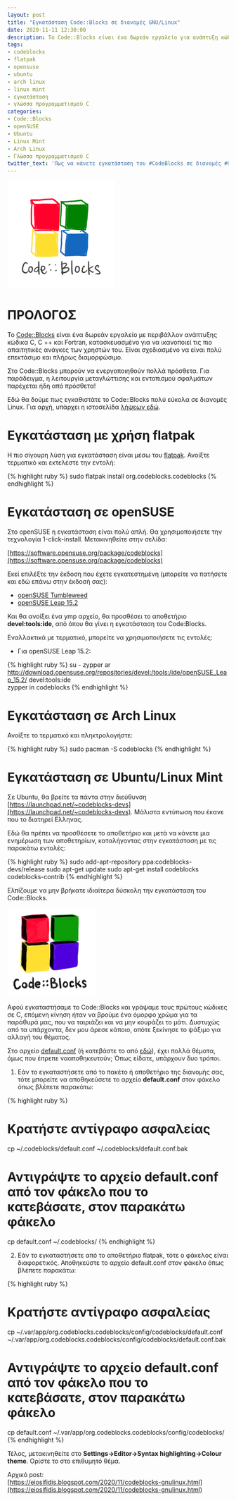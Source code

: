 ```yaml
---
layout: post
title: "Εγκατάσταση Code::Blocks σε διανομές GNU/Linux"
date: 2020-11-11 12:30:00
description: Το Code::Blocks είναι ένα δωρεάν εργαλείο για ανάπτυξη κώδικα C, C++ και Fortran. Πως όμως γίνεται εγκατάσταση σε διανομές GNU/Linux;
tags:
- codeblocks
- flatpak
- opensuse
- ubuntu
- arch linux
- linux mint
- εγκατάσταση
- γλώσσα προγραμματισμού C
categories:
- Code::Blocks
- openSUSE
- Ubuntu
- Linux Mint
- Arch Linux
- Γλώσσα προγραμματισμού C
twitter_text: 'Πως να κάνετε εγκατάσταση του #CodeBlocks σε διανομές #GNU / #Linux'
---
```


![Code:Blocks Logo](/post_images/codeblocks/code-blocks.png "codeblocks.org")

# ΠΡΟΛΟΓΟΣ

Το [Code::Blocks](http://www.codeblocks.org) είναι ένα δωρεάν εργαλείο με περιβάλλον ανάπτυξης κώδικα C, C ++ και Fortran, κατασκευασμένο για να ικανοποιεί τις πιο απαιτητικές ανάγκες των χρηστών του. Είναι σχεδιασμένο να είναι πολύ επεκτάσιμο και πλήρως διαμορφώσιμο.

Στο Code::Blocks μπορούν να ενεργοποιηθούν πολλά πρόσθετα. Για παράδειγμα, η λειτουργία μεταγλώττισης και εντοπισμού σφαλμάτων παρέχεται ήδη από πρόσθετα!

Εδώ θα δούμε πως εγκαθιστάτε το Code::Blocks πολύ εύκολα σε διανομές Linux. Για αρχή, υπάρχει η ιστοσελίδα [λήψεων εδώ](http://www.codeblocks.org/downloads/binaries).

# Εγκατάσταση με χρήση flatpak

Η πιο σίγουρη λύση για εγκατάσταση είναι μέσω του [flatpak](https://eiosifidis.blogspot.com/search/label/flatpak).
Ανοίξτε τερματικό και εκτελέστε την εντολή:

{% highlight ruby %}
sudo flatpak install org.codeblocks.codeblocks
{% endhighlight %}

# Εγκατάσταση σε openSUSE

Στο openSUSE η εγκατάσταση είναι πολύ απλή. Θα χρησιμοποιήσετε την τεχνολογία 1-click-install. Μετακινηθείτε στην σελίδα:

[https://software.opensuse.org/package/codeblocks](https://software.opensuse.org/package/codeblocks)

Εκεί επιλέξτε την έκδοση που έχετε εγκατεστημένη (μπορείτε να πατήσετε και εδώ επάνω στην έκδοσή σας):

* [openSUSE Tumbleweed](https://software.opensuse.org/ymp/devel:tools:ide/openSUSE_Factory/codeblocks.ymp?base=openSUSE%3AFactory&amp;query=codeblocks)
* [openSUSE Leap 15.2](https://software.opensuse.org/ymp/devel:tools:ide/openSUSE_Leap_15.2/codeblocks.ymp?base=openSUSE%3ALeap%3A15.2&amp;query=codeblocks)

Και θα ανοίξει ένα ymp αρχείο, θα προσθέσει το αποθετήριο **devel:tools:ide**, από όπου θα γίνει η εγκατάσταση του Code:Blocks.

Εναλλακτικά με τερματικό, μπορείτε να χρησιμοποιήσετε τις εντολές:

- Για openSUSE Leap 15.2:

{% highlight ruby %}
su -
zypper ar http://download.opensuse.org/repositories/devel:/tools:/ide/openSUSE_Leap_15.2/ devel:tools:ide<br />
zypper in codeblocks
{% endhighlight %}

# Εγκατάσταση σε Arch Linux

Ανοίξτε το τερματικό και πληκτρολογήστε:

{% highlight ruby %}
sudo pacman -S codeblocks
{% endhighlight %}

# Εγκατάσταση σε Ubuntu/Linux Mint

Σε Ubuntu, θα βρείτε τα πάντα στην διεύθυνση [https://launchpad.net/~codeblocks-devs](https://launchpad.net/~codeblocks-devs). Μάλιστα εντύπωση που έκανε που το διατηρεί Ελληνας.

Εδώ θα πρέπει να προσθέσετε το αποθετήριο και μετά να κάνετε μια ενημέρωση των αποθετηρίων, καταλήγοντας στην εγκατάσταση με τις παρακάτω εντολές:

{% highlight ruby %}
sudo add-apt-repository ppa:codeblocks-devs/release
sudo apt-get update
sudo apt-get install codeblocks codeblocks-contrib
{% endhighlight %}

Ελπίζουμε να μην βρήκατε ιδιαίτερα δύσκολη την εγκατάσταση του Code::Blocks.

![Code:Blocks Logo](/post_images/codeblocks/codeblocks.png "codeblocks.org")

Αφού εγκαταστήσαμε το Code::Blocks και γράψαμε τους πρώτους κώδικες σε C, επόμενη κίνηση ήταν να βρούμε ένα όμορφο χρώμα για τα παράθυρά μας, που να ταιριάζει και να μην κουράζει το μάτι. Δυστυχώς από τα υπάρχοντα, δεν μου άρεσε κάποιο, οπότε ξεκίνησε το ψάξιμο για αλλαγή του θέματος.

Στο αρχείο [default.conf](https://github.com/yjzzjy4/Codeblocks-themes) (ή κατεβάστε το από [εδώ](/post_images/codeblocks/default.conf)), έχει πολλά θέματα, όμως που έπρεπε νααποθηκευτούν; Όπως είδατε, υπάρχουν δυο τρόποι.

1. Εάν το εγκαταστήσετε από το πακέτο ή αποθετήριο της διανομής σας, τότε μπορείτε να αποθηκεύσετε το αρχείο **default.conf** στον φάκελο όπως βλέπετε παρακάτω:  
  
{% highlight ruby %}
# Κρατήστε αντίγραφο ασφαλείας  
cp ~/.codeblocks/default.conf ~/.codeblocks/default.conf.bak  
  
# Αντιγράψτε το αρχείο default.conf από τον φάκελο που το κατεβάσατε, στον παρακάτω φάκελο  
cp default.conf ~/.codeblocks/
{% endhighlight %}
  
2. Εάν το εγκαταστήσετε από το αποθετήριο flatpak, τότε ο φάκελος είναι διαφορετικός. Αποθηκεύστε το αρχείο default.conf στον φάκελο όπως βλέπετε παρακάτω:  
  
{% highlight ruby %}
# Κρατήστε αντίγραφο ασφαλείας  
cp ~/.var/app/org.codeblocks.codeblocks/config/codeblocks/default.conf ~/.var/app/org.codeblocks.codeblocks/config/codeblocks/default.conf.bak  
  
# Αντιγράψτε το αρχείο default.conf από τον φάκελο που το κατεβάσατε, στον παρακάτω φάκελο  
cp default.conf ~/.var/app/org.codeblocks.codeblocks/config/codeblocks/
{% endhighlight %}

Τέλος, μετακινηθείτε στο **Settings->Editor->Syntax highlighting->Colour theme**. Ορίστε το στο επιθυμητό θέμα.  

Αρχικό post:  
[https://eiosifidis.blogspot.com/2020/11/codeblocks-gnulinux.html](https://eiosifidis.blogspot.com/2020/11/codeblocks-gnulinux.html)
